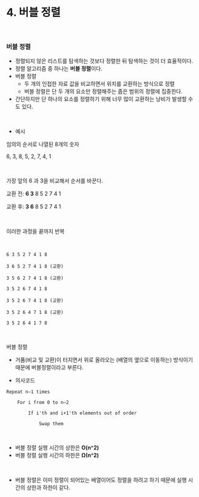 # 4. 버블 정렬

<br/>

### 버블 정렬

- 정렬되지 않은 리스트를 탐색하는 것보다 정렬한 뒤 탐색하는 것이 더 효율적이다.
- 정렬 알고리즘 중 하나는 **버블 정렬**이다.
- 버블 정렬
  - 두 개의 인접한 자료 값을 비교하면서 위치를 교환하는 방식으로 정렬
  - 버블 정렬은 단 두 개의 요소만 정렬해주는 좁은 범위의 정렬에 집중한다.
- 간단하지만 단 하나의 요소를 정렬하기 위해 너무 많이 교환하는 낭비가 발생할 수도 있다.



<br/>

- 예시

임의의 순서로 나열된 8개의 숫자

6, 3, 8, 5, 2, 7, 4, 1

<br/>

가장 앞의 6 과 3을 비교해서 순서를 바꾼다.

교환 전: **6 3** 8 5 2 7 4 1

교환 후: **3 6** 8 5 2 7 4 1

<br/>

이러한 과정을 끝까지 반복



<br/>

```
6 3 5 2 7 4 1 8

3 6 5 2 7 4 1 8 (교환)

3 5 6 2 7 4 1 8 (교환)

3 5 2 6 7 4 1 8 

3 5 2 6 7 4 1 8 (교환)

3 5 2 6 4 7 1 8 (교환)

3 5 2 6 4 1 7 8
```



<br/>

버블 정렬

- 거품(비교 및 교환)이 터지면서 위로 올라오는 (배열의 옆으로 이동하는) 방식이기 때문에 버블정렬이라고 부른다.

- 의사코드

```
Repeat n–1 times

    For i from 0 to n–2

        If i'th and i+1'th elements out of order

            Swap them
```



<br/>

- 버블 정렬 실행 시간의 상한은 **O(n^2)**
- 버블 정렬 실행 시간의 하한은 **Ω(n^2)**

<br/>

- 버블 정렬은 이미 정렬이 되어있는 배열이어도 정렬을 하려고 하기 때문에 실행 시간의 상한과 하한이 같다.





<br/><br/>